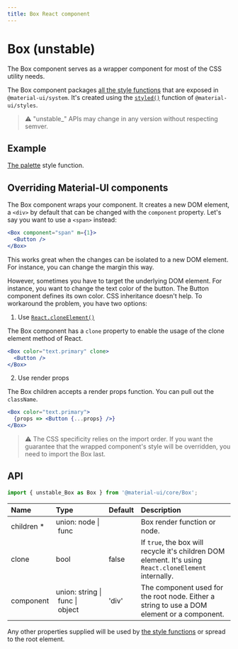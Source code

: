 ```yaml
---
title: Box React component
---
```


# Box (unstable)

<p class="description">The Box component serves as a wrapper component for most of the CSS utility needs.</p>

The Box component packages [all the style functions](/system/basics/#all-inclusive) that are exposed in `@material-ui/system`.
It's created using the [`styled()`](/css-in-js/api/#styled-style-function-component) function of `@material-ui/styles`.

> ⚠️ "unstable_" APIs may change in any version without respecting semver.

## Example

[The palette](/system/palette/) style function.

## Overriding Material-UI components

The Box component wraps your component.
It creates a new DOM element, a `<div>` by default that can be changed with the `component` property.
Let's say you want to use a `<span>` instead:

```jsx
<Box component="span" m={1}>
  <Button />
</Box>
```

This works great when the changes can be isolated to a new DOM element.
For instance, you can change the margin this way.

However, sometimes you have to target the underlying DOM element.
For instance, you want to change the text color of the button.
The Button component defines its own color. CSS inheritance doesn't help.
To workaround the problem, you have two options:

1. Use [`React.cloneElement()`](https://reactjs.org/docs/react-api.html#cloneelement)

The Box component has a `clone` property to enable the usage of the clone element method of React.

```jsx
<Box color="text.primary" clone>
  <Button />
</Box>
```

2. Use render props

The Box children accepts a render props function. You can pull out the `className`.

```jsx
<Box color="text.primary">
  {props => <Button {...props} />}
</Box>
```

> ⚠️ The CSS specificity relies on the import order.
If you want the guarantee that the wrapped component's style will be overridden,
you need to import the Box last.

## API

```jsx
import { unstable_Box as Box } from '@material-ui/core/Box';
```

| Name | Type | Default | Description |
|:-----|:-----|:--------|:------------|
| <span class="prop-name required">children *</span> | <span class="prop-type">union:&nbsp;node&nbsp;&#124;<br>&nbsp;func<br></span> |   | Box render function or node. |
| <span class="prop-name">clone</span> | <span class="prop-type">bool</span> | <span class="prop-default">false</span> | If `true`, the box will recycle it's children DOM element. It's using `React.cloneElement` internally. |
| <span class="prop-name">component</span> | <span class="prop-type">union:&nbsp;string&nbsp;&#124;<br>&nbsp;func&nbsp;&#124;<br>&nbsp;object<br></span> | <span class="prop-default">'div'</span> | The component used for the root node. Either a string to use a DOM element or a component. |

Any other properties supplied will be used by [the style functions](/system/basics/#all-inclusive) or spread to the root element.
